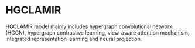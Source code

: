 # HGCLAMIR
HGCLAMIR model mainly includes hypergraph convolutional network (HGCN), hypergraph contrastive learning, view-aware attention mechanism, integrated representation learning and neural projection.
